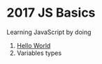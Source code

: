 # 2017 JS Basics

Learning JavaScript by doing

1. [Hello World](hello-world/index.js)
2. Variables types
